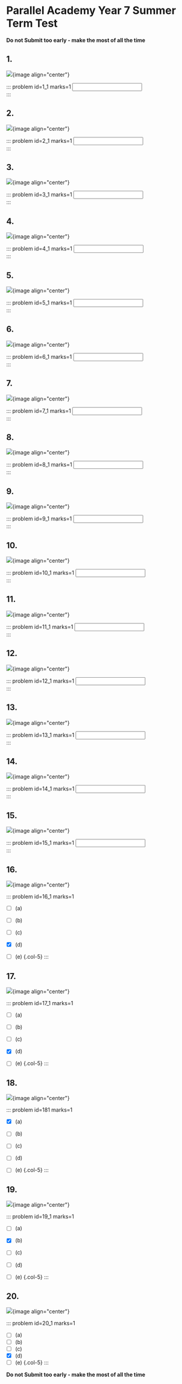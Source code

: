 # Parallel Academy Year 7 Summer Term Test

**Do not Submit too early - make the most of all the time**  


## 1.	
![](/resources/academy-7sum-test/q1.png){image align="center"}  

::: problem id=1_1 marks=1
<input type="number" solution="144"/>  
:::  


## 2.
![](/resources/academy-7sum-test/q2.png){image align="center"}  

::: problem id=2_1 marks=1
<input type="number" solution="24"/>  
:::  


## 3.
![](/resources/academy-7sum-test/q3.png){image align="center"}  

::: problem id=3_1 marks=1
<input type="number" solution="45"/>  
:::  


## 4.
![](/resources/academy-7sum-test/q4.png){image align="center"}  

::: problem id=4_1 marks=1
<input type="number" solution="10"/>  
:::  


## 5.
![](/resources/academy-7sum-test/q5.png){image align="center"}  

::: problem id=5_1 marks=1
<input type="number" solution="43"/>  
::: 


## 6.	
![](/resources/academy-7sum-test/q6.png){image align="center"}  

::: problem id=6_1 marks=1
<input type="number" solution="64"/>  
:::  


## 7.
![](/resources/academy-7sum-test/q7.png){image align="center"}  

::: problem id=7_1 marks=1
<input type="number" solution="190"/>  
:::  


## 8.
![](/resources/academy-7sum-test/q8.png){image align="center"}  

::: problem id=8_1 marks=1
<input type="number" solution="10"/>  
:::  


## 9.
![](/resources/academy-7sum-test/q9.png){image align="center"}  

::: problem id=9_1 marks=1
<input type="number" solution="4"/>  
:::  


## 10.
![](/resources/academy-7sum-test/q10.png){image align="center"}  

::: problem id=10_1 marks=1
<input type="number" solution="4"/>  
::: 


## 11.	
![](/resources/academy-7sum-test/q11.png){image align="center"}  

::: problem id=11_1 marks=1
<input type="number" solution="95"/>  
:::  


## 12.
![](/resources/academy-7sum-test/q12.png){image align="center"}  

::: problem id=12_1 marks=1
<input type="number" solution="166"/>  
:::  


## 13.
![](/resources/academy-7sum-test/q13.png){image align="center"}  

::: problem id=13_1 marks=1
<input type="number" solution="6"/>  
:::  


## 14.
![](/resources/academy-7sum-test/q14.png){image align="center"}  

::: problem id=14_1 marks=1
<input type="number" solution="54"/>  
:::  


## 15.
![](/resources/academy-7sum-test/q15.png){image align="center"}  

::: problem id=15_1 marks=1
<input type="number" solution="162"/>  
::: 


## 16.	
![](/resources/academy-7sum-test/q16.png){image align="center"}  

::: problem id=16_1 marks=1

* [ ] (a)
* [ ] (b)
* [ ] (c)
* [x] (d)
* [ ] (e)
{.col-5}
:::  


## 17.
![](/resources/academy-7sum-test/q17.png){image align="center"}  

::: problem id=17_1 marks=1

* [ ] (a)
* [ ] (b)
* [ ] (c)
* [x] (d)
* [ ] (e)
{.col-5}
:::  


## 18.
![](/resources/academy-7sum-test/q18.png){image align="center"}  

::: problem id=181 marks=1

* [x] (a)
* [ ] (b)
* [ ] (c)
* [ ] (d)
* [ ] (e)
{.col-5}
:::  


## 19.
![](/resources/academy-7sum-test/q19.png){image align="center"}  

::: problem id=19_1 marks=1

* [ ] (a)
* [x] (b)
* [ ] (c)
* [ ] (d)
* [ ] (e)
{.col-5}
:::  


## 20.
![](/resources/academy-7sum-test/q20.png){image align="center"}  

::: problem id=20_1 marks=1

* [ ] (a)
* [ ] (b)
* [ ] (c)
* [x] (d)
* [ ] (e)
{.col-5}
::: 

**Do not Submit too early - make the most of all the time**  
